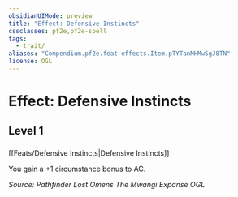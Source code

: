 ```yaml
---
obsidianUIMode: preview
title: "Effect: Defensive Instincts"
cssclasses: pf2e,pf2e-spell
tags:
  - trait/
aliases: "Compendium.pf2e.feat-effects.Item.pTYTanMHMwSgJ8TN"
license: OGL
---
```

# Effect: Defensive Instincts
## Level 1
### 






[[Feats/Defensive Instincts|Defensive Instincts]]

You gain a +1 circumstance bonus to AC.

*Source: Pathfinder Lost Omens The Mwangi Expanse*
*OGL*